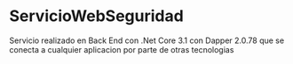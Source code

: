 # ServicioWebSeguridad
Servicio realizado en Back End con .Net Core 3.1 con Dapper 2.0.78 que se conecta a cualquier aplicacion por parte de otras tecnologias
